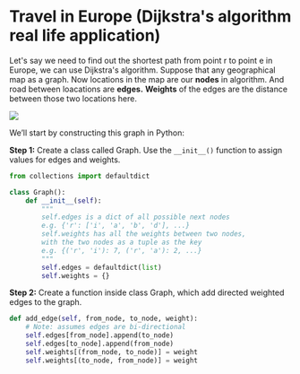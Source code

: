 # Travel in Europe \(Dijkstra's algorithm real life application\)

Let's say we need to find out the shortest path from point r to point e in Europe, we can use Dijkstra's algorithm. Suppose that any geographical map as a graph. Now locations in the map are our **nodes** in algorithm. And road between loacations are **edges.** **Weights** of the edges are the distance between those two locations here.

![](https://tva1.sinaimg.cn/large/006y8mN6gy1g8el7wzc0lj30yw0p21kx.jpg)

We’ll start by constructing this graph in Python:

**Step 1:** Create a class called Graph. Use the `__init__()` function to assign values for edges and weights.

```python
from collections import defaultdict

class Graph():
    def __init__(self):
        """
        self.edges is a dict of all possible next nodes
        e.g. {'r': ['i', 'a', 'b', 'd'], ...}
        self.weights has all the weights between two nodes,
        with the two nodes as a tuple as the key
        e.g. {('r', 'i'): 7, ('r', 'a'): 2, ...}
        """
        self.edges = defaultdict(list)
        self.weights = {}
```

**Step 2:** Create a function inside class Graph, which add directed weighted edges to the graph.

```python
def add_edge(self, from_node, to_node, weight):
    # Note: assumes edges are bi-directional
    self.edges[from_node].append(to_node)
    self.edges[to_node].append(from_node)
    self.weights[(from_node, to_node)] = weight
    self.weights[(to_node, from_node)] = weight
```

